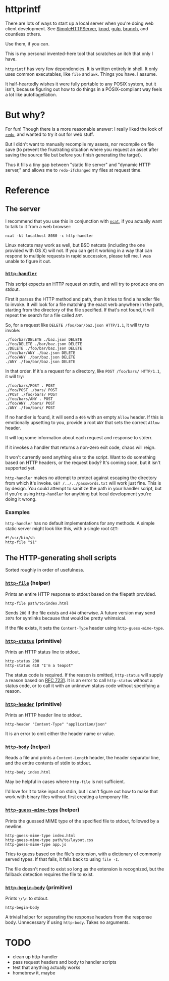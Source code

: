 # httprintf

There are lots of ways to start up a local server when you're doing web client development. See [SimpleHTTPServer](https://docs.python.org/2/library/simplehttpserver.html), [knod](https://github.com/moserrya/knod), [gulp](https://github.com/gulpjs/gulp), [brunch](https://github.com/brunch/brunch), and countless others.

Use them, if you can.

This is my personal invented-here tool that scratches an itch that only I have.

`httprintf` has very few dependencies. It is written entirely in shell. It only uses common executables, like `file` and `awk`. Things you have. I assume.

It half-heartedly wishes it were fully portable to any POSIX system, but it isn't, because figuring out how to do things in a POSIX-compliant way feels a lot like autoflagellation.

# But why?

For fun! Though there is a more reasonable answer: I really liked the look of [`redo`](https://github.com/apenwarr/redo), and wanted to try it out for web stuff.

But I didn't want to manually recompile my assets, nor recompile on file save (to prevent the frustrating situation where you request an asset after saving the source file but before you finish generating the target).

Thus it fills a tiny gap between "static file server" and "dynamic HTTP server," and allows me to `redo-ifchanged` my files at request time.

# Reference

## The server

I recommend that you use this in conjunction with [`ncat`](http://nmap.org/ncat/), if you actually want to talk to it from a web browser:

    ncat -kl localhost 8080 -c http-handler

Linux netcats may work as well, but BSD netcats (including the one provided with OS X) will not. If you can get it working in a way that can respond to multiple requests in rapid succession, please tell me. I was unable to figure it out.

### [`http-handler`](scripts/http-handler)

This script expects an HTTP request on stdin, and will try to produce one on stdout.

First it parses the HTTP method and path, then it tries to find a handler file to invoke. It will look for a file matching the exact verb anywhere in the path, starting from the directory of the file specified. If that's not found, it will repeat the search for a file called `ANY`.

So, for a request like `DELETE /foo/bar/baz.json HTTP/1.1`, it will try to invoke:

    ./foo/bar/DELETE ./baz.json DELETE
    ./foo/DELETE ./bar/baz.json DELETE
    ./DELETE ./foo/bar/baz.json DELETE
    ./foo/bar/ANY ./baz.json DELETE
    ./foo/ANY ./bar/baz.json DELETE
    ./ANY ./foo/bar/baz.json DELETE

In that order. If it's a request for a directory, like `POST /foo/bars/ HTTP/1.1`, it will try:

    ./foo/bars/POST . POST
    ./foo/POST ./bars/ POST
    ./POST ./foo/bars/ POST
    ./foo/bars/ANY . POST
    ./foo/ANY ./bars/ POST
    ./ANY ./foo/bars/ POST

If no handler is found, it will send a `405` with an empty `Allow` header. If this is emotionally upsetting to you, provide a root `ANY` that sets the correct `Allow` header.

It will log some information about each request and response to stderr.

If it invokes a handler that returns a non-zero exit code, chaos will reign.

It won't currently send anything else to the script. Want to do something based on HTTP headers, or the request body? It's coming soon, but it isn't supported yet.

`http-handler` makes no attempt to protect against escaping the directory from which it's invoke. `GET /../../passwords.txt` will work just fine. This is by design. You could attempt to sanitize the path in your handler script, but if you're using `http-handler` for anything but local development you're doing it wrong.

### Examples

`http-handler` has no default implementations for any methods. A simple static server might look like this, with a single root `GET`:

    #!/usr/bin/sh
    http-file "$1"

## The HTTP-generating shell scripts

Sorted roughly in order of usefulness.

### [`http-file`](scripts/http-file) (helper)

Prints an entire HTTP response to stdout based on the filepath provided.

    http-file path/to/index.html

Sends `200` if the file exists and `404` otherwise. A future version may send `307`s for symlinks because that would be pretty whimsical.

If the file exists, it sets the `Content-Type` header using `http-guess-mime-type`.

### [`http-status`](scripts/http-status) (primitive)

Prints an HTTP status line to stdout.

    http-status 200
    http-status 418 "I'm a teapot"

The status code is required. If the reason is omitted, `http-status` will supply a reason based on [RFC 7231](http://tools.ietf.org/html/rfc7231#page-49). It is an error to call `http-status` without a status code, or to call it with an unknown status code without specifying a reason.

### [`http-header`](scripts/http-header) (primitive)

Prints an HTTP header line to stdout.

    http-header "Content-Type" "application/json"

It is an error to omit either the header name or value.

### [`http-body`](scripts/http-body) (helper)

Reads a file and prints a `Content-Length` header, the header separator line, and the entire contents of stdin to stdout.

    http-body index.html

May be helpful in cases where `http-file` is not sufficient.

I'd love for it to take input on stdin, but I can't figure out how to make that work with binary files without first creating a temporary file.

### [`http-guess-mime-type`](scripts/http-guess-mime-type) (helper)

Prints the guessed MIME type of the specified file to stdout, followed by a newline.

    http-guess-mime-type index.html
    http-guess-mime-type path/to/layout.css
    http-guess-mime-type app.js

Tries to guess based on the file's extension, with a dictionary of commonly served types. If that fails, it falls back to using `file -I`.

The file doesn't need to exist so long as the extension is recognized, but the fallback detection requires the file to exist.

### [`http-begin-body`](scripts/http-begin-body) (primitive)

Prints `\r\n` to stdout.

    http-begin-body

A trivial helper for separating the response headers from the response body. Unnecessary if using `http-body`. Takes no arguments.

# TODO

- clean up http-handler
- pass request headers and body to handler scripts
- test that anything actually works
- homebrew it, maybe
